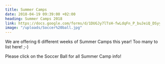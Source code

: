 ```yaml
---
title: Summer Camps
date: 2018-04-19 09:39:00 +02:00
heading: Summer Camps 2018
link: https://docs.google.com/forms/d/1DUGJy7lTsH-fwLdqFn_P_buJeiQ_DSyy1acaaOkCyvs/edit
image: "/uploads/Soccer%20ball.jpg"
---
```


We are offering 6 different weeks of Summer Camps this year! Too many to list here! ;-)

Please click on the Soccer Ball for all Summer Camp info!